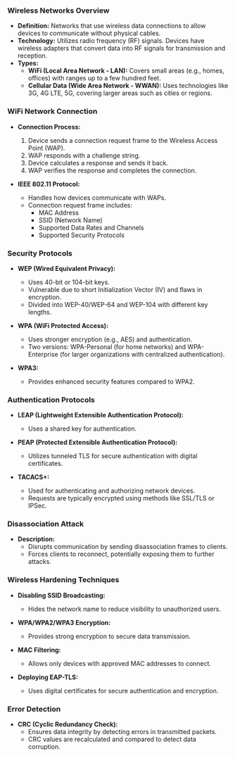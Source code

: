 ### **Wireless Networks Overview**

- **Definition:** Networks that use wireless data connections to allow devices to communicate without physical cables.
- **Technology:** Utilizes radio frequency (RF) signals. Devices have wireless adapters that convert data into RF signals for transmission and reception.
- **Types:**
    - **WiFi (Local Area Network - LAN):** Covers small areas (e.g., homes, offices) with ranges up to a few hundred feet.
    - **Cellular Data (Wide Area Network - WWAN):** Uses technologies like 3G, 4G LTE, 5G, covering larger areas such as cities or regions.

### **WiFi Network Connection**

- **Connection Process:**
    
    1. Device sends a connection request frame to the Wireless Access Point (WAP).
    2. WAP responds with a challenge string.
    3. Device calculates a response and sends it back.
    4. WAP verifies the response and completes the connection.
- **IEEE 802.11 Protocol:**
    
    - Handles how devices communicate with WAPs.
    - Connection request frame includes:
        - MAC Address
        - SSID (Network Name)
        - Supported Data Rates and Channels
        - Supported Security Protocols

### **Security Protocols**

- **WEP (Wired Equivalent Privacy):**
    
    - Uses 40-bit or 104-bit keys.
    - Vulnerable due to short Initialization Vector (IV) and flaws in encryption.
    - Divided into WEP-40/WEP-64 and WEP-104 with different key lengths.
- **WPA (WiFi Protected Access):**
    
    - Uses stronger encryption (e.g., AES) and authentication.
    - Two versions: WPA-Personal (for home networks) and WPA-Enterprise (for larger organizations with centralized authentication).
- **WPA3:**
    
    - Provides enhanced security features compared to WPA2.

### **Authentication Protocols**

- **LEAP (Lightweight Extensible Authentication Protocol):**
    
    - Uses a shared key for authentication.
- **PEAP (Protected Extensible Authentication Protocol):**
    
    - Utilizes tunneled TLS for secure authentication with digital certificates.
- **TACACS+:**
    
    - Used for authenticating and authorizing network devices.
    - Requests are typically encrypted using methods like SSL/TLS or IPSec.

### **Disassociation Attack**

- **Description:**
    - Disrupts communication by sending disassociation frames to clients.
    - Forces clients to reconnect, potentially exposing them to further attacks.

### **Wireless Hardening Techniques**

- **Disabling SSID Broadcasting:**
    
    - Hides the network name to reduce visibility to unauthorized users.
- **WPA/WPA2/WPA3 Encryption:**
    
    - Provides strong encryption to secure data transmission.
- **MAC Filtering:**
    
    - Allows only devices with approved MAC addresses to connect.
- **Deploying EAP-TLS:**
    
    - Uses digital certificates for secure authentication and encryption.

### **Error Detection**

- **CRC (Cyclic Redundancy Check):**
    - Ensures data integrity by detecting errors in transmitted packets.
    - CRC values are recalculated and compared to detect data corruption.